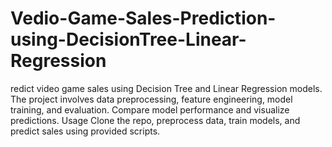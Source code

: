 # Vedio-Game-Sales-Prediction-using-DecisionTree-Linear-Regression
redict video game sales using Decision Tree and Linear Regression models. The project involves data preprocessing, feature engineering, model training, and evaluation. Compare model performance and visualize predictions.  Usage Clone the repo, preprocess data, train models, and predict sales using provided scripts.
